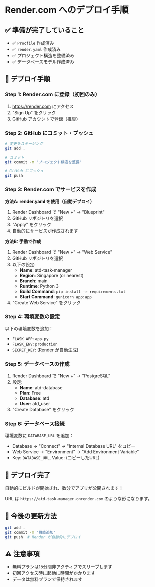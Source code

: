 # Render.com へのデプロイ手順

## ✅ 準備が完了していること

- ✅ `Procfile` 作成済み
- ✅ `render.yaml` 作成済み
- ✅ プロジェクト構造を整備済み
- ✅ データベースモデル作成済み

## 🚀 デプロイ手順

### Step 1: Render.com に登録（初回のみ）

1. https://render.com にアクセス
2. "Sign Up" をクリック
3. GitHub アカウントで登録（推奨）

### Step 2: GitHub にコミット・プッシュ

```bash
# 変更をステージング
git add .

# コミット
git commit -m "プロジェクト構造を整備"

# GitHub にプッシュ
git push
```

### Step 3: Render.com でサービスを作成

**方法A: render.yaml を使用（自動デプロイ）**

1. Render Dashboard で "New +" → "Blueprint"
2. GitHub リポジトリを選択
3. "Apply" をクリック
4. 自動的にサービスが作成されます

**方法B: 手動で作成**

1. Render Dashboard で "New +" → "Web Service"
2. GitHub リポジトリを選択
3. 以下の設定:
   - **Name**: atd-task-manager
   - **Region**: Singapore (or nearest)
   - **Branch**: main
   - **Runtime**: Python 3
   - **Build Command**: `pip install -r requirements.txt`
   - **Start Command**: `gunicorn app:app`
4. "Create Web Service" をクリック

### Step 4: 環境変数の設定

以下の環境変数を追加：

- `FLASK_APP`: `app.py`
- `FLASK_ENV`: `production`
- `SECRET_KEY`: (Render が自動生成)

### Step 5: データベースの作成

1. Render Dashboard で "New +" → "PostgreSQL"
2. 設定:
   - **Name**: atd-database
   - **Plan**: Free
   - **Database**: atd
   - **User**: atd_user
3. "Create Database" をクリック

### Step 6: データベース接続

環境変数に `DATABASE_URL` を追加：
- Database → "Connect" → "Internal Database URL" をコピー
- Web Service → "Environment" → "Add Environment Variable"
- Key: `DATABASE_URL`, Value: (コピーしたURL)

## 🎉 デプロイ完了

自動的にビルドが開始され、数分でアプリが公開されます！

URL は `https://atd-task-manager.onrender.com` のような形になります。

## 🔄 今後の更新方法

```bash
git add .
git commit -m "機能追加"
git push  # Render が自動的にデプロイ
```

## ⚠️ 注意事項

- 無料プランは15分間非アクティブでスリープします
- 初回アクセス時に起動に時間がかかります
- データは無料プランで保持されます

